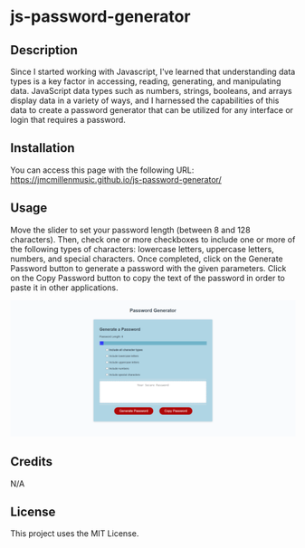 # js-password-generator

## Description

Since I started working with Javascript, I've learned that understanding data types is a key factor in accessing, reading, generating, and manipulating data. JavaScript data types such as numbers, strings, booleans, and arrays display data in a variety of ways, and I harnessed the capabilities of this data to create a password generator that can be utilized for any interface or login that requires a password.

## Installation

You can access this page with the following URL:
https://jmcmillenmusic.github.io/js-password-generator/


## Usage

Move the slider to set your password length (between 8 and 128 characters). Then, check one or more checkboxes to include one or more of the following types of characters: lowercase letters, uppercase letters, numbers, and special characters. Once completed, click on the Generate Password button to generate a password with the given parameters. Click on the Copy Password button to copy the text of the password in order to paste it in other applications.

![screenshot](/assets/images/screenshot.png)

## Credits

N/A

## License

This project uses the MIT License.